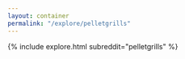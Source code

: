 ```yaml
---
layout: container
permalink: "/explore/pelletgrills"
---
```


<link rel="stylesheet" type="text/css" href="/static/css/explore.css">
{% include explore.html subreddit="pelletgrills" %}
